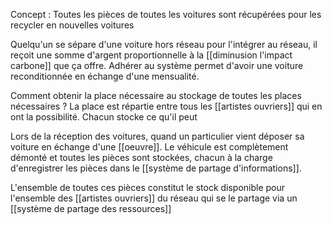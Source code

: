 Concept : Toutes les pièces de toutes les voitures sont récupérées pour les recycler en nouvelles voitures

Quelqu'un se sépare d'une voiture hors réseau pour l'intégrer au réseau, il reçoit une somme d'argent proportionnelle à la [[diminusion l'impact carbone]] que ça offre.
Adhérer au système permet d'avoir une voiture reconditionnée en échange d'une mensualité.

Comment obtenir la place nécessaire au stockage de toutes les places nécessaires ?
La place est répartie entre tous les [[artistes ouvriers]] qui en ont la possibilité. Chacun stocke ce qu'il peut

Lors de la réception des voitures, quand un particulier vient déposer sa voiture en échange d'une [[oeuvre]]. Le véhicule est complètement démonté et toutes les pièces sont stockées, chacun à la charge d'enregistrer les pièces dans le [[système de partage d'informations]].

L'ensemble de toutes ces pièces constitut le stock disponible pour l'ensemble des [[artistes ouvriers]] du réseau qui se le partage via un [[système de partage des ressources]]